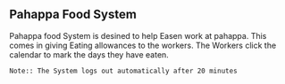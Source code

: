 <h2> Pahappa Food System</h2>
<p>
  Pahappa food System is desined to help Easen work at pahappa. This comes in giving Eating allowances to the workers.
    The Workers click the calendar to mark the days they have eaten.
    
    Note:: The System logs out automatically after 20 minutes
</p>
